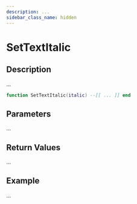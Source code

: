 ```yaml
---
description: ...
sidebar_class_name: hidden
---
```


# SetTextItalic

## Description

...

```lua
function SetTextItalic(italic) --[[ ... ]] end
```

## Parameters

...

## Return Values

...

## Example

...

